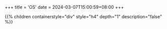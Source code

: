 +++
title = 'OS'
date = 2024-03-07T15:00:59+08:00
+++

{{% children containerstyle="div" style="h4" depth="1" description="false" %}}